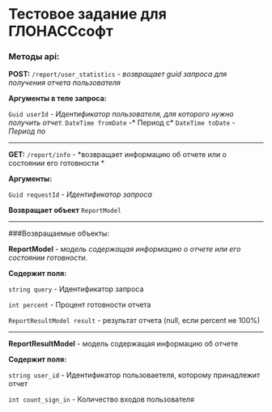 # Тестовое задание для ГЛОНАССсофт

### Методы api:

**POST:** ``/report/user_statistics`` - *возвращает guid запроса для получения отчета пользователя*

**Аргументы в  теле запроса:**

``Guid userId`` - *Идентификатор пользователя, для которого нужно получить отчет.*
``DateTime fromDate`` -* Период с*
``DateTime toDate`` - *Период по*

------------


**GET:** ``/report/info`` - *возвращает информацию об отчете или о состоянии его готовности *

**Аргументы:**

``Guid requestId`` - *Идентификатор запроса*

**Возвращает объект** ``ReportModel``


------------


###Возвращаемые объекты:

**ReportModel**  - *модель содержащая информацию о отчете или его состоянии готовности.*

**Содержит поля:**

``string query`` - Идентификатор запроса

``int percent`` - Процент готовности отчета

``ReportResultModel result`` - результат отчета (null, если percent не 100%)

------------


**ReportResultModel** - модель содержащая информацию об отчете

**Содержит поля:**

``string user_id`` - Идентификатор пользоваетеля, которому принадлежит отчет

``int count_sign_in`` - Количество входов пользователя









